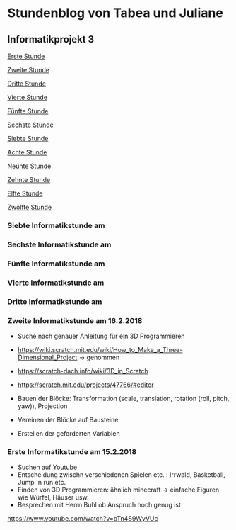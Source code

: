# <a name="Inhaltsverzeichnis"></a> Stundenblog von Tabea und Juliane

## Informatikprojekt 3


[Erste Stunde](#eins)

[Zweite Stunde](#zwei)

[Dritte Stunde](#drei)

[Vierte Stunde](#vier)

[Fünfte Stunde](#fünf)

[Sechste Stunde](#sechs)

[Siebte Stunde](#sieben)

[Achte Stunde](#acht)

[Neunte Stunde](#neun)

[Zehnte Stunde](#zehn)

[Elfte Stunde](#elf)

[Zwölfte Stunde](#zwölf)


### <a name="sieben"></a>Siebte Informatikstunde am 


### <a name="sechs"></a>Sechste Informatikstunde am 


### <a name="fünf"></a>Fünfte Informatikstunde am 


### <a name="vier"></a>Vierte Informatikstunde am 



### <a name="drei"></a>Dritte Informatikstunde am 



### <a name="zwei"></a>Zweite Informatikstunde am 16.2.2018
- Suche nach genauer Anleitung für ein 3D Programmieren
- https://wiki.scratch.mit.edu/wiki/How_to_Make_a_Three-Dimensional_Project -> genommen
- https://scratch-dach.info/wiki/3D_in_Scratch
- https://scratch.mit.edu/projects/47766/#editor
- Bauen der Blöcke: Transformation (scale, translation, rotation (roll, pitch, yaw)), Projection
- Vereinen der Blöcke auf Bausteine 

- Erstellen der geforderten Variablen


### <a name="eins"></a>Erste Informatikstunde am 15.2.2018
- Suchen auf Youtube
- Entscheidung zwischn verschiedenen Spielen etc. : Irrwald, Basketball, Jump ´n run etc.
- Finden von 3D Programmieren: ähnlich minecraft -> einfache Figuren wie Würfel, Häuser usw.
- Besprechen mit Herrn Buhl ob Anspruch hoch genug ist

https://www.youtube.com/watch?v=bTn4S9WyVUc

